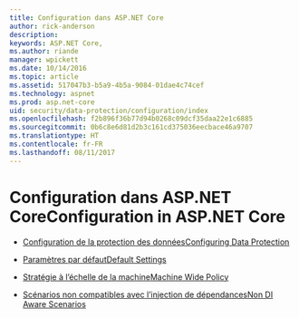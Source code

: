 ```yaml
---
title: Configuration dans ASP.NET Core
author: rick-anderson
description: 
keywords: ASP.NET Core,
ms.author: riande
manager: wpickett
ms.date: 10/14/2016
ms.topic: article
ms.assetid: 517047b3-b5a9-4b5a-9084-01dae4c74cef
ms.technology: aspnet
ms.prod: asp.net-core
uid: security/data-protection/configuration/index
ms.openlocfilehash: f2b896f36b77d94b0268c09dcf35daa22e1c6885
ms.sourcegitcommit: 0b6c8e6d81d2b3c161cd375036eecbace46a9707
ms.translationtype: HT
ms.contentlocale: fr-FR
ms.lasthandoff: 08/11/2017
---
```

# <a name="configuration-in-aspnet-core"></a><span data-ttu-id="8ba17-103">Configuration dans ASP.NET Core</span><span class="sxs-lookup"><span data-stu-id="8ba17-103">Configuration in ASP.NET Core</span></span>

* [<span data-ttu-id="8ba17-104">Configuration de la protection des données</span><span class="sxs-lookup"><span data-stu-id="8ba17-104">Configuring Data Protection</span></span>](overview.md)

* [<span data-ttu-id="8ba17-105">Paramètres par défaut</span><span class="sxs-lookup"><span data-stu-id="8ba17-105">Default Settings</span></span>](default-settings.md)

* [<span data-ttu-id="8ba17-106">Stratégie à l’échelle de la machine</span><span class="sxs-lookup"><span data-stu-id="8ba17-106">Machine Wide Policy</span></span>](machine-wide-policy.md)

* [<span data-ttu-id="8ba17-107">Scénarios non compatibles avec l’injection de dépendances</span><span class="sxs-lookup"><span data-stu-id="8ba17-107">Non DI Aware Scenarios</span></span>](non-di-scenarios.md)
